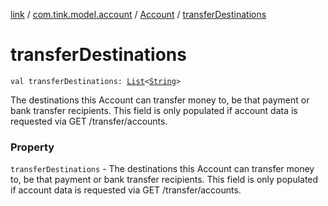 [link](../../index.md) / [com.tink.model.account](../index.md) / [Account](index.md) / [transferDestinations](./transfer-destinations.md)

# transferDestinations

`val transferDestinations: `[`List`](https://kotlinlang.org/api/latest/jvm/stdlib/kotlin.collections/-list/index.html)`<`[`String`](https://kotlinlang.org/api/latest/jvm/stdlib/kotlin/-string/index.html)`>`

The destinations this Account can transfer money to, be that payment or bank transfer recipients. This field is only populated if account data is requested via GET /transfer/accounts.

### Property

`transferDestinations` - The destinations this Account can transfer money to, be that payment or bank transfer recipients. This field is only populated if account data is requested via GET /transfer/accounts.